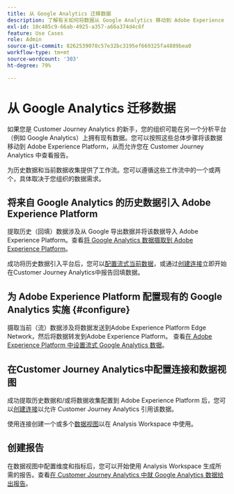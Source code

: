 ```yaml
---
title: 从 Google Analytics 迁移数据
description: 了解有关如何将数据从 Google Analytics 移动到 Adobe Experience Platform 以及在 Customer Journey Analytics 中查看报告的总体工作流。
exl-id: 10c485c9-66ab-4925-a357-a66a374d4c6f
feature: Use Cases
role: Admin
source-git-commit: 8262539078c57e32bc3195ef669325fa4889bea0
workflow-type: tm+mt
source-wordcount: '303'
ht-degree: 79%

---
```


# 从 Google Analytics 迁移数据

如果您是 Customer Journey Analytics 的新手，您的组织可能在另一个分析平台（例如 Google Analytics）上拥有现有数据。您可以按照这些总体步骤将该数据移动到 Adobe Experience Platform，从而允许您在 Customer Journey Analytics 中查看报告。

为历史数据和当前数据收集提供了工作流。您可以遵循这些工作流中的一个或两个，具体取决于您组织的数据需求。

## 将来自 Google Analytics 的历史数据引入 Adobe Experience Platform

提取历史（回填）数据涉及从 Google 导出数据并将该数据导入 Adobe Experience Platform。查看[将 Google Analytics 数据摄取到 Adobe Experience Platform](backfill.md)。

成功将历史数据引入平台后，您可以[配置流式当前数据](streaming.md)，或通过[创建连接](/help/connections/create-connection.md)立即开始在Customer Journey Analytics中报告回填数据。

## 为 Adobe Experience Platform 配置现有的 Google Analytics 实施 {#configure}

摄取当前（流）数据涉及将数据发送到Adobe Experience Platform Edge Network，然后将数据转发到Adobe Experience Platform。 查看[在 Adobe Experience Platform 中设置流式 Google Analytics 数据](streaming.md)。

## 在Customer Journey Analytics中配置连接和数据视图

成功提取历史数据和/或将数据收集配置到 Adobe Experience Platform 后，您可以[创建连接](/help/connections/create-connection.md)以允许 Customer Journey Analytics 引用该数据。

使用连接创建一个或多个[数据视图](/help/data-views/create-dataview.md)以在 Analysis Workspace 中使用。

## 创建报告

在数据视图中配置维度和指标后，您可以开始使用 Analysis Workspace 生成所需的报告。查看[在 Customer Journey Analytics 中就 Google Analytics 数据给出报告](report.md)。
